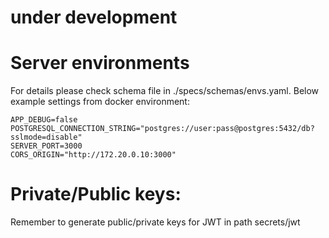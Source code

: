 # under development
# Server environments
For details please check schema file in ./specs/schemas/envs.yaml.
Below example settings from docker environment:
```
APP_DEBUG=false
POSTGRESQL_CONNECTION_STRING="postgres://user:pass@postgres:5432/db?sslmode=disable"
SERVER_PORT=3000
CORS_ORIGIN="http://172.20.0.10:3000"
```

# Private/Public keys:
Remember to generate public/private keys for JWT in path secrets/jwt
